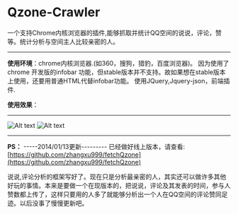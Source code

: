Qzone-Crawler
=============

一个支持Chrome内核浏览器的插件,能够抓取并统计QQ空间的说说，评论，赞等。统计分析与空间主人比较亲密的人。

---------------------------------------------

**使用环境**：chrome内核浏览器.(如360，搜狗，猎豹，百度浏览器)。
因为使用了chrome 开发版的infobar 功能，但stable版本并不支持。故如果想在stable版本上使用，还要用普通HTML代替infobar功能。
使用JQuery,Jquery-json，前端插件.

**使用效果**：

-----------------------------------------
![Alt text](http://ncwugirl.qiniudn.com/qzone-crawl1.png)
![Alt text](http://ncwugirl.qiniudn.com/qzone-crawl2.png)


------------------------------------------
**PS：**
-----2014/01/13更新---------
已经做好线上版本，请查看:[https://github.com/zhangxu999/fetchQzone](https://github.com/zhangxu999/fetchQzone)

说说,评论分析的框架写好了。现在只是分析最亲密的人，其实还可以做许多其他好玩的事情。本来是要做一个在现版本的，把说说，评论及其发表的时间，参与人赞数都上传了，这样只要用的人多了就能够分析出一个人在QQ空间的评论赞同足迹。以后没事了慢慢更新吧。
